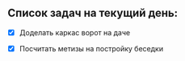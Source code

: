 ## Список задач на текущий день:

- [x] Доделать каркас ворот на даче
- [x] Посчитать метизы на постройку беседки

